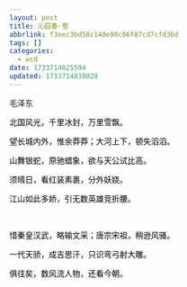 ```yaml
---
layout: post
title: 沁园春·雪
abbrlink: f3eec3bd58c140e98c86f87cd7cfd36d
tags: []
categories:
  - wcd
date: 1733714825594
updated: 1733714838828
---
```


毛泽东

<span style="color: #000000;">北国风光，千里冰封，万里雪飘。</span>

<span style="color: #000000;">望长城内外，惟余莽莽；大河上下，顿失滔滔。</span>

<span style="color: #000000;">山舞银蛇，原驰蜡象，欲与天公试比高。</span>

<span style="color: #000000;">须晴日，看红装素裹，分外妖娆。</span>

<span style="color: #000000;">江山如此多娇，引无数英雄竞折腰。</span>

 

<span style="color: #000000;">惜秦皇汉武，略输文采；唐宗宋祖，稍逊风骚。</span>

<span style="color: #000000;">一代天骄，成吉思汗，只识弯弓射大雕。</span>

<span style="color: #000000;">俱往矣，数风流人物，还看今朝。</span>
